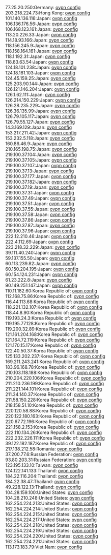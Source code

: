 77.25.20.250:Germany: [ovpn config](vpn/77_25_20_250.ovpn)  
203.218.224.73:Hong Kong: [ovpn config](vpn/203_218_224_73.ovpn)  
101.140.136.116:Japan: [ovpn config](vpn/101_140_136_116.ovpn)  
106.136.176.56:Japan: [ovpn config](vpn/106_136_176_56.ovpn)  
106.168.123.161:Japan: [ovpn config](vpn/106_168_123_161.ovpn)  
113.20.226.33:Japan: [ovpn config](vpn/113_20_226_33.ovpn)  
114.18.93.166:Japan: [ovpn config](vpn/114_18_93_166.ovpn)  
118.156.245.9:Japan: [ovpn config](vpn/118_156_245_9.ovpn)  
118.158.164.161:Japan: [ovpn config](vpn/118_158_164_161.ovpn)  
118.1.192.31:Japan: [ovpn config](vpn/118_1_192_31.ovpn)  
118.83.63.54:Japan: [ovpn config](vpn/118_83_63_54.ovpn)  
124.18.101.238:Japan: [ovpn config](vpn/124_18_101_238.ovpn)  
124.18.181.103:Japan: [ovpn config](vpn/124_18_181_103.ovpn)  
124.45.159.25:Japan: [ovpn config](vpn/124_45_159_25.ovpn)  
125.203.90.144:Japan: [ovpn config](vpn/125_203_90_144.ovpn)  
126.121.146.204:Japan: [ovpn config](vpn/126_121_146_204.ovpn)  
126.1.62.111:Japan: [ovpn config](vpn/126_1_62_111.ovpn)  
126.214.150.229:Japan: [ovpn config](vpn/126_214_150_229.ovpn)  
126.28.235.229:Japan: [ovpn config](vpn/126_28_235_229.ovpn)  
126.36.135.99:Japan: [ovpn config](vpn/126_36_135_99.ovpn)  
126.79.105.117:Japan: [ovpn config](vpn/126_79_105_117.ovpn)  
126.79.55.127:Japan: [ovpn config](vpn/126_79_55_127.ovpn)  
14.3.169.129:Japan: [ovpn config](vpn/14_3_169_129.ovpn)  
153.217.211.42:Japan: [ovpn config](vpn/153_217_211_42.ovpn)  
153.232.5.118:Japan: [ovpn config](vpn/153_232_5_118.ovpn)  
160.86.46.9:Japan: [ovpn config](vpn/160_86_46_9.ovpn)  
210.165.198.75:Japan: [ovpn config](vpn/210_165_198_75.ovpn)  
219.100.37.104:Japan: [ovpn config](vpn/219_100_37_104.ovpn)  
219.100.37.105:Japan: [ovpn config](vpn/219_100_37_105.ovpn)  
219.100.37.107:Japan: [ovpn config](vpn/219_100_37_107.ovpn)  
219.100.37.13:Japan: [ovpn config](vpn/219_100_37_13.ovpn)  
219.100.37.177:Japan: [ovpn config](vpn/219_100_37_177.ovpn)  
219.100.37.182:Japan: [ovpn config](vpn/219_100_37_182.ovpn)  
219.100.37.19:Japan: [ovpn config](vpn/219_100_37_19.ovpn)  
219.100.37.31:Japan: [ovpn config](vpn/219_100_37_31.ovpn)  
219.100.37.49:Japan: [ovpn config](vpn/219_100_37_49.ovpn)  
219.100.37.51:Japan: [ovpn config](vpn/219_100_37_51.ovpn)  
219.100.37.55:Japan: [ovpn config](vpn/219_100_37_55.ovpn)  
219.100.37.58:Japan: [ovpn config](vpn/219_100_37_58.ovpn)  
219.100.37.86:Japan: [ovpn config](vpn/219_100_37_86.ovpn)  
219.100.37.87:Japan: [ovpn config](vpn/219_100_37_87.ovpn)  
219.100.37.96:Japan: [ovpn config](vpn/219_100_37_96.ovpn)  
222.12.210.46:Japan: [ovpn config](vpn/222_12_210_46.ovpn)  
222.4.112.69:Japan: [ovpn config](vpn/222_4_112_69.ovpn)  
223.218.32.229:Japan: [ovpn config](vpn/223_218_32_229.ovpn)  
39.111.40.240:Japan: [ovpn config](vpn/39_111_40_240.ovpn)  
59.137.155.50:Japan: [ovpn config](vpn/59_137_155_50.ovpn)  
60.113.239.82:Japan: [ovpn config](vpn/60_113_239_82.ovpn)  
60.150.204.195:Japan: [ovpn config](vpn/60_150_204_195.ovpn)  
60.154.124.231:Japan: [ovpn config](vpn/60_154_124_231.ovpn)  
61.23.222.8:Japan: [ovpn config](vpn/61_23_222_8.ovpn)  
90.149.251.147:Japan: [ovpn config](vpn/90_149_251_147.ovpn)  
110.11.182.60:Korea Republic of: [ovpn config](vpn/110_11_182_60.ovpn)  
112.168.75.86:Korea Republic of: [ovpn config](vpn/112_168_75_86.ovpn)  
116.44.113.68:Korea Republic of: [ovpn config](vpn/116_44_113_68.ovpn)  
118.221.132.107:Korea Republic of: [ovpn config](vpn/118_221_132_107.ovpn)  
118.44.8.90:Korea Republic of: [ovpn config](vpn/118_44_8_90.ovpn)  
119.193.24.3:Korea Republic of: [ovpn config](vpn/119_193_24_3.ovpn)  
119.195.77.128:Korea Republic of: [ovpn config](vpn/119_195_77_128.ovpn)  
119.200.32.89:Korea Republic of: [ovpn config](vpn/119_200_32_89.ovpn)  
121.161.204.168:Korea Republic of: [ovpn config](vpn/121_161_204_168.ovpn)  
121.164.72.119:Korea Republic of: [ovpn config](vpn/121_164_72_119.ovpn)  
121.170.15.17:Korea Republic of: [ovpn config](vpn/121_170_15_17.ovpn)  
122.40.50.37:Korea Republic of: [ovpn config](vpn/122_40_50_37.ovpn)  
125.133.202.237:Korea Republic of: [ovpn config](vpn/125_133_202_237.ovpn)  
169.211.243.241:Korea Republic of: [ovpn config](vpn/169_211_243_241.ovpn)  
183.96.168.78:Korea Republic of: [ovpn config](vpn/183_96_168_78.ovpn)  
210.103.118.188:Korea Republic of: [ovpn config](vpn/210_103_118_188.ovpn)  
210.204.220.106:Korea Republic of: [ovpn config](vpn/210_204_220_106.ovpn)  
211.210.236.199:Korea Republic of: [ovpn config](vpn/211_210_236_199.ovpn)  
211.221.144.101:Korea Republic of: [ovpn config](vpn/211_221_144_101.ovpn)  
211.34.140.37:Korea Republic of: [ovpn config](vpn/211_34_140_37.ovpn)  
211.58.150.228:Korea Republic of: [ovpn config](vpn/211_58_150_228.ovpn)  
218.158.51.10:Korea Republic of: [ovpn config](vpn/218_158_51_10.ovpn)  
220.120.58.88:Korea Republic of: [ovpn config](vpn/220_120_58_88.ovpn)  
220.122.180.163:Korea Republic of: [ovpn config](vpn/220_122_180_163.ovpn)  
220.67.72.196:Korea Republic of: [ovpn config](vpn/220_67_72_196.ovpn)  
221.158.2.153:Korea Republic of: [ovpn config](vpn/221_158_2_153.ovpn)  
222.110.134.26:Korea Republic of: [ovpn config](vpn/222_110_134_26.ovpn)  
222.232.226.111:Korea Republic of: [ovpn config](vpn/222_232_226_111.ovpn)  
39.122.182.187:Korea Republic of: [ovpn config](vpn/39_122_182_187.ovpn)  
217.138.212.58:Romania: [ovpn config](vpn/217_138_212_58.ovpn)  
37.200.77.6:Russian Federation: [ovpn config](vpn/37_200_77_6.ovpn)  
93.80.203.31:Russian Federation: [ovpn config](vpn/93_80_203_31.ovpn)  
123.195.133.10:Taiwan: [ovpn config](vpn/123_195_133_10.ovpn)  
124.122.141.133:Thailand: [ovpn config](vpn/124_122_141_133.ovpn)  
184.22.116.204:Thailand: [ovpn config](vpn/184_22_116_204.ovpn)  
184.22.38.47:Thailand: [ovpn config](vpn/184_22_38_47.ovpn)  
49.228.122.13:Thailand: [ovpn config](vpn/49_228_122_13.ovpn)  
104.28.159.100:United States: [ovpn config](vpn/104_28_159_100.ovpn)  
104.28.210.248:United States: [ovpn config](vpn/104_28_210_248.ovpn)  
162.254.224.213:United States: [ovpn config](vpn/162_254_224_213.ovpn)  
162.254.224.214:United States: [ovpn config](vpn/162_254_224_214.ovpn)  
162.254.224.215:United States: [ovpn config](vpn/162_254_224_215.ovpn)  
162.254.224.217:United States: [ovpn config](vpn/162_254_224_217.ovpn)  
162.254.224.218:United States: [ovpn config](vpn/162_254_224_218.ovpn)  
162.254.224.219:United States: [ovpn config](vpn/162_254_224_219.ovpn)  
162.254.224.220:United States: [ovpn config](vpn/162_254_224_220.ovpn)  
162.254.224.221:United States: [ovpn config](vpn/162_254_224_221.ovpn)  
113.173.183.79:Viet Nam: [ovpn config](vpn/113_173_183_79.ovpn)  
